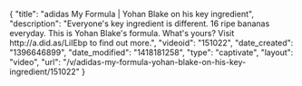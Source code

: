 {
    "title": "adidas My Formula | Yohan Blake on his key ingredient",
    "description": "Everyone's key ingredient is different. 16 ripe bananas everyday. This is Yohan Blake's formula. What's yours? Visit http:\/\/a.did.as\/LiIEbp to find out more.",
    "videoid": "151022",
    "date_created": "1396646899",
    "date_modified": "1418181258",
    "type": "captivate",
    "layout": "video",
    "url": "\/v\/adidas-my-formula-yohan-blake-on-his-key-ingredient\/151022"
}